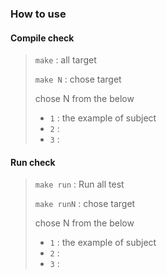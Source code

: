 ### How to use

#### Compile check
> ```make``` : all target
>
> ```make N``` : chose target
>
> chose N from the below
> * ```1``` : the example of subject
> * ```2``` : 
> * ```3``` :
>

#### Run check
> ```make run``` : Run all test
>
> ```make runN``` : chose target
>
> chose N from the below
> * ```1``` : the example of subject
> * ```2``` :
> * ```3``` :
